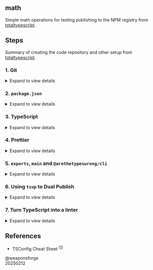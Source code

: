 ## math

Simple math operations for testing publishing to the NPM registry from [totaltypescript](https://www.totaltypescript.com/how-to-create-an-npm-package).

## Steps

Summary of creating the code repository and other setup from [totaltypescript](https://www.totaltypescript.com/how-to-create-an-npm-package).

### 1. Git

<details>
<summary>Expand to view details</summary>

1. Initialize the repo
2. Setup a .gitignore
3. Create a new repository on GitHub
4. Push to GitHub
</details>

### 2. **`package.json`**

<details>
<summary>Expand to view details</summary>

1. Create a package.json file
2. Add the license field
3. Add a LICENSE file
4. Add a README file
</details>

### 3. TypeScript

<details>
<summary>Expand to view details</summary>

1. Install TypeScript<br>
`npm install --save-dev typescript`

2. Setup a `tsconfig.json` file

3. Configure your `tsconfig.json` for the DOM
   - If your code runs in the DOM (i.e. requires access to `document`, `window`, or `localStorage` etc), skip this step.
   - If your code doesn't require access to DOM API's, add the following to your tsconfig.json (This prevents the DOM typings from being available in your code):
   ```json
   {
     "compilerOptions": {
       /* other options */
       "lib": ["es2022"]
     }
   }
   ```

4. Create a source file
   - `/src/utils.ts`

5. Create an index file
   - `/src/index.ts`

6. Set up a `build` script
   - `"build": "tsc"`

7. Add `dist` to `.gitignore`

8. Set up a `CI` script
   - `"ci": "npm run build"`
</details>

### 4. Prettier

<details>
<summary>Expand to view details</summary>

1. Install Prettier
   - `npm install --save-dev prettier`

2. Set up a `.prettierrc`
   ```json
   {
     "semi": true,
     "singleQuote": true,
     "trailingComma": "all",
     "printWidth": 80,
     "tabWidth": 2
   }
   ```

3. Set up a `format` script
   - `"format": "prettier --write ."`

4. Set up a `check-format` script
   - `"check-format": "prettier --check ."`

5. Adding to our `CI` script
   - `"ci": "npm run build && npm run check-format"`
</details>

### 5. `exports`, `main` and `@arethetypeswrong/cli`

<details>
<summary>Expand to view details</summary>

**@arethetypeswrong/cli** is a tool that checks if your package exports are correct

1. Install `@arethetypeswrong/cli`
   - `npm install --save-dev @arethetypeswrong/cli`

2. Set up a `check-exports` script
   - `"check-exports": "attw --pack ."`

3. Setting `main`<br>
   Add a `main` field to your package.json with the following content:
   - `"main": "dist/index.js"`

4. Fix the CJS warning
   > If you don't want to support CJS (which I recommend), change the check-exports script to:<br>
   `"check-exports": "attw --pack . --ignore-rules=cjs-resolves-to-esm"`<br>
   > If you prefer to dual publish CJS and ESM, skip this step.

5. Adding to our `CI` script
   - `"ci": "npm run build && npm run check-format && npm run check-exports"`
</details>

### 6. Using `tsup` to Dual Publish

<details>
<summary>Expand to view details</summary>

> "If you want to publish both CJS and ESM code, you can use tsup. This is a tool built on top of esbuild that compiles your TypeScript code into both formats.
>
> My personal recommendation would be to skip this step, and only ship ES Modules. This makes your setup significantly simpler, and avoids many of the pitfalls of dual publishing, like [Dual Package Hazard](https://github.com/GeoffreyBooth/dual-package-hazard)". - totaltypescript

1. Install `tsup`
   - `npm install --save-dev tsup`
2. Create a `tsup.config.ts` file
3. Change the `build` script
   - `"build": "tsup"`
4. Add an `exports` field in the package.json
   ```json
   {
     "exports": {
       "./package.json": "./package.json",
       ".": {
         "import": "./dist/index.js",
         "default": "./dist/index.cjs"
       }
     }
   }
   ```
5. Run `npm run check-exports'
</details>

### 7. Turn TypeScript into a linter

<details>
<summary>Expand to view details</summary>

> "We're no longer running tsc to compile our code. And tsup doesn't actually check our code for errors - it just turns it into JavaScript.This means that our ci script won't error if we have TypeScript errors in our code. Eek. Let's fix this." - totaltypescript

1. Add `noEmit` to `tsconfig.json`
   ```json
   "compilerOptions": {
     "noEmit": true
   }
   ```

2. Remove unused fields from `tsconfig.json`<br>
   These are no longer needed in our new 'linting' setup.
   ```text
   outDir
   rootDir
   sourceMap
   declaration
   declarationMap
   ```

3. Change `module` to `Preserve`<br>
Change `module` to `Preserve` in the tsconfig.json.
   ```json
   "compilerOptions": {
     "module": "Preserve"
   }
   ```
   We can start importing TS files without `.js` extensions with this setting, e.g.:<br>
   `import { addition } from './utils'`

4. Add a `lint` script
   - `"lint": "tsc"`

5. Add `lint` to your `ci` script
   - `npm run build && npm run check-format && npm run check-exports && npm run lint`
</details>

## References

- TSConfig Cheat Sheet <sup>[[1]](https://www.totaltypescript.com/tsconfig-cheat-sheet)</sup>

@weaponsforge<br>
20250212

